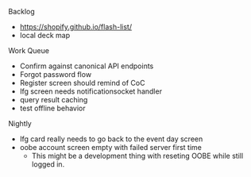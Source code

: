 Backlog
* https://shopify.github.io/flash-list/
* local deck map

Work Queue
* Confirm against canonical API endpoints
* Forgot password flow
* Register screen should remind of CoC
* lfg screen needs notificationsocket handler
* query result caching
* test offline behavior

Nightly
* lfg card really needs to go back to the event day screen
* oobe account screen empty with failed server first time
  * This might be a development thing with reseting OOBE while still logged in.

